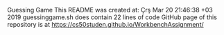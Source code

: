 Guessing Game
This README was created at: Çrş Mar 20 21:46:38 +03 2019
guessinggame.sh does contain 22 lines of code
GitHub page of this repository is at https://cs50studen.github.io/WorkbenchAssignment/

